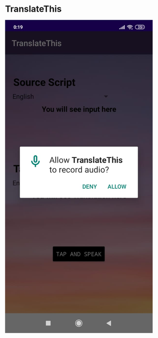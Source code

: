 # TranslateThis
<img src="screenshots/1.png"
     alt="Markdown Monster icon"
     style="float: left; margin-right: 10px;width:100;height:350" />

